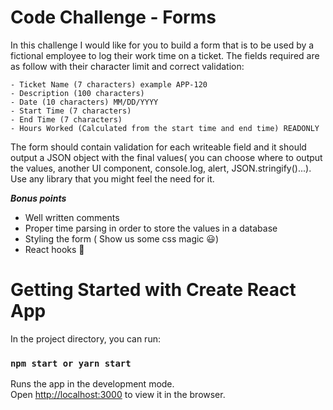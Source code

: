 # Code Challenge - Forms

In this challenge I would like for you to build a form that is to be used by a fictional employee to log their work time on a ticket. The fields required are as follow with their character limit and correct validation:

    - Ticket Name (7 characters) example APP-120
    - Description (100 characters) 
    - Date (10 characters) MM/DD/YYYY
    - Start Time (7 characters)
    - End Time (7 characters)
    - Hours Worked (Calculated from the start time and end time) READONLY

The form should contain validation for each writeable field and it should output a JSON object with the final values( you can choose where to output the values, another UI component, console.log, alert, JSON.stringify()...). Use any library that you might feel the need for it.

***Bonus points***
- Well written comments
- Proper time parsing in order to store the values in a database
- Styling the form ( Show us some css magic :smiley:) 
- React hooks :rocket:

# Getting Started with Create React App

In the project directory, you can run:

### `npm start or yarn start`

Runs the app in the development mode.\
Open [http://localhost:3000](http://localhost:3000) to view it in the browser.




